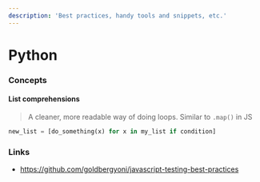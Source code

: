 ```yaml
---
description: 'Best practices, handy tools and snippets, etc.'
---
```


# Python

### Concepts

#### List comprehensions

> A cleaner, more readable way of doing loops. Similar to `.map()` in JS

```python
new_list = [do_something(x) for x in my_list if condition]
```






### Links

- https://github.com/goldbergyoni/javascript-testing-best-practices




